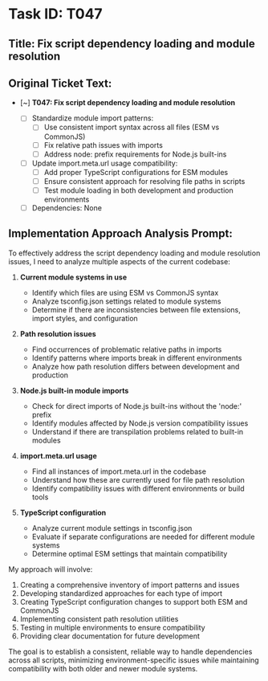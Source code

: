 # Task ID: T047

## Title: Fix script dependency loading and module resolution

## Original Ticket Text:
- [~] **T047: Fix script dependency loading and module resolution**

  - [ ] Standardize module import patterns:
    - [ ] Use consistent import syntax across all files (ESM vs CommonJS)
    - [ ] Fix relative path issues with imports
    - [ ] Address node: prefix requirements for Node.js built-ins
  - [ ] Update import.meta.url usage compatibility:
    - [ ] Add proper TypeScript configurations for ESM modules
    - [ ] Ensure consistent approach for resolving file paths in scripts
    - [ ] Test module loading in both development and production environments
  - [ ] Dependencies: None

## Implementation Approach Analysis Prompt:

To effectively address the script dependency loading and module resolution issues, I need to analyze multiple aspects of the current codebase:

1. **Current module systems in use**
   - Identify which files are using ESM vs CommonJS syntax
   - Analyze tsconfig.json settings related to module systems
   - Determine if there are inconsistencies between file extensions, import styles, and configuration

2. **Path resolution issues**
   - Find occurrences of problematic relative paths in imports
   - Identify patterns where imports break in different environments
   - Analyze how path resolution differs between development and production

3. **Node.js built-in module imports**
   - Check for direct imports of Node.js built-ins without the 'node:' prefix
   - Identify modules affected by Node.js version compatibility issues
   - Understand if there are transpilation problems related to built-in modules

4. **import.meta.url usage**
   - Find all instances of import.meta.url in the codebase
   - Understand how these are currently used for file path resolution
   - Identify compatibility issues with different environments or build tools

5. **TypeScript configuration**
   - Analyze current module settings in tsconfig.json
   - Evaluate if separate configurations are needed for different module systems
   - Determine optimal ESM settings that maintain compatibility

My approach will involve:
1. Creating a comprehensive inventory of import patterns and issues
2. Developing standardized approaches for each type of import
3. Creating TypeScript configuration changes to support both ESM and CommonJS
4. Implementing consistent path resolution utilities
5. Testing in multiple environments to ensure compatibility
6. Providing clear documentation for future development

The goal is to establish a consistent, reliable way to handle dependencies across all scripts, minimizing environment-specific issues while maintaining compatibility with both older and newer module systems.